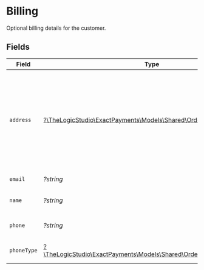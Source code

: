 # Billing

Optional billing details for the customer.


## Fields

| Field                                                                                                                | Type                                                                                                                 | Required                                                                                                             | Description                                                                                                          | Example                                                                                                              |
| -------------------------------------------------------------------------------------------------------------------- | -------------------------------------------------------------------------------------------------------------------- | -------------------------------------------------------------------------------------------------------------------- | -------------------------------------------------------------------------------------------------------------------- | -------------------------------------------------------------------------------------------------------------------- |
| `address`                                                                                                            | [?\TheLogicStudio\ExactPayments\Models\Shared\OrderResponseAddress](../../models/shared/OrderResponseAddress.md)     | :heavy_minus_sign:                                                                                                   | The customer's billing address. Will be used for AVS checks so postal/zip code is the minimum data required.         |                                                                                                                      |
| `email`                                                                                                              | *?string*                                                                                                            | :heavy_minus_sign:                                                                                                   | Email of the customer.                                                                                               | john@example.com                                                                                                     |
| `name`                                                                                                               | *?string*                                                                                                            | :heavy_minus_sign:                                                                                                   | Name of the customer.                                                                                                | John Doe                                                                                                             |
| `phone`                                                                                                              | *?string*                                                                                                            | :heavy_minus_sign:                                                                                                   | Phone of the customer.                                                                                               | 5556178190                                                                                                           |
| `phoneType`                                                                                                          | [?\TheLogicStudio\ExactPayments\Models\Shared\OrderResponsePhoneType](../../models/shared/OrderResponsePhoneType.md) | :heavy_minus_sign:                                                                                                   | Phone type of the customer.                                                                                          | H                                                                                                                    |